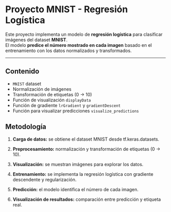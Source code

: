 # Proyecto MNIST - Regresión Logística

Este proyecto implementa un modelo de **regresión logística** para clasificar imágenes del dataset **MNIST**.  
El modelo **predice el número mostrado en cada imagen** basado en el entrenamiento con los datos normalizados y transformados.  


---

## Contenido

- `MNIST` dataset
- Normalización de imágenes
- Transformación de etiquetas (0 → 10)
- Función de visualización `displayData`
- Función de gradiente `lrGradient` y `gradientDescent`
- Función para visualizar predicciones `visualize_predictions`

## Metodología

1. **Carga de datos:** se obtiene el dataset MNIST desde tf.keras.datasets.

2. **Preprocesamiento:** normalización y transformación de etiquetas (0 → 10).

3. **Visualización:** se muestran imágenes para explorar los datos.

4. **Entrenamiento:** se implementa la regresión logística con gradiente descendente y regularización.

5. **Predicción:** el modelo identifica el número de cada imagen.

6. **Visualización de resultados:** comparación entre predicción y etiqueta real.

